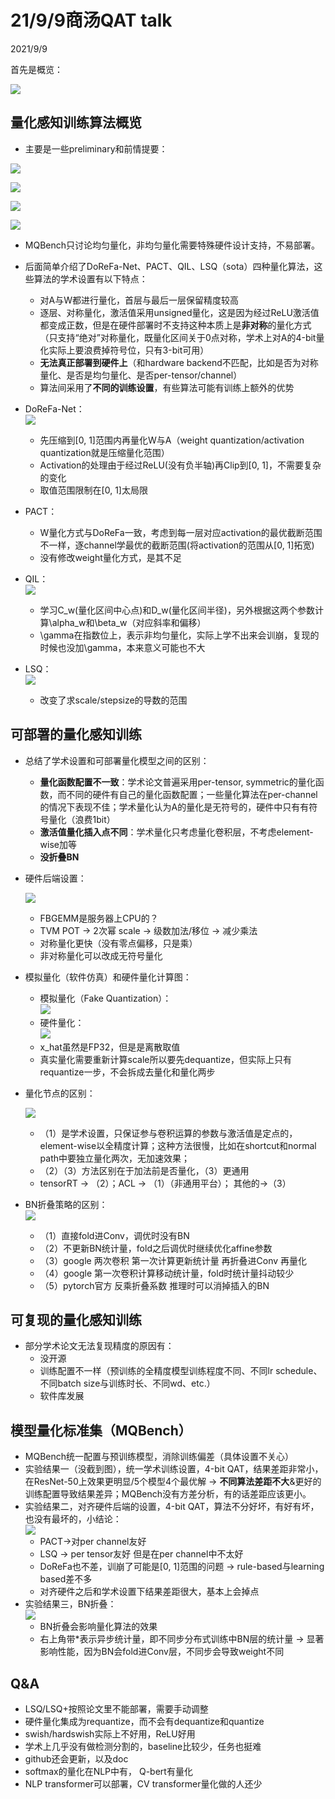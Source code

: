# 21/9/9商汤QAT talk  

2021/9/9  

首先是概览：  

![](https://raw.githubusercontent.com/YouCaiJun98/MyPicBed/main/imgs/202109090001.png)  

## 量化感知训练算法概览  
* 主要是一些preliminary和前情提要：  

![](https://raw.githubusercontent.com/YouCaiJun98/MyPicBed/main/imgs/202109090002.png)  

![](https://raw.githubusercontent.com/YouCaiJun98/MyPicBed/main/imgs/202109090003.png)  

![](https://raw.githubusercontent.com/YouCaiJun98/MyPicBed/main/imgs/202109090004.png)  

![](https://raw.githubusercontent.com/YouCaiJun98/MyPicBed/main/imgs/202109090009.png)  

* MQBench只讨论均匀量化，非均匀量化需要特殊硬件设计支持，不易部署。  
* 后面简单介绍了DoReFa-Net、PACT、QIL、LSQ（sota）四种量化算法，这些算法的学术设置有以下特点：  
    * 对A与W都进行量化，首层与最后一层保留精度较高  
    * 逐层、对称量化，激活值采用unsigned量化，这是因为经过ReLU激活值都变成正数，但是在硬件部署时不支持这种本质上是**非对称**的量化方式（只支持“绝对”对称量化，既量化区间关于0点对称，学术上对A的4-bit量化实际上要浪费掉符号位，只有3-bit可用）  
    * **无法真正部署到硬件上**（和hardware backend不匹配，比如是否为对称量化、是否是均匀量化、是否per-tensor/channel）  
    * 算法间采用了**不同的训练设置**，有些算法可能有训练上额外的优势  

* DoReFa-Net：  
    ![](https://raw.githubusercontent.com/YouCaiJun98/MyPicBed/main/imgs/202109090006.png)  
    * 先压缩到[0, 1]范围内再量化W与A（weight quantization/activation quantization就是压缩量化范围）  
    * Activation的处理由于经过ReLU(没有负半轴)再Clip到[0, 1]，不需要复杂的变化  
    * 取值范围限制在[0, 1]太局限  

* PACT：
    * W量化方式与DoReFa一致，考虑到每一层对应activation的最优截断范围不一样，逐channel学最优的截断范围(将activation的范围从[0, 1]拓宽)  
    * 没有修改weight量化方式，是其不足  

* QIL：  
    ![](https://raw.githubusercontent.com/YouCaiJun98/MyPicBed/main/imgs/202109090007.png)  
    * 学习C_w(量化区间中心点)和D_w(量化区间半径)，另外根据这两个参数计算\alpha_w和\beta_w（对应斜率和偏移）  
    * \gamma在指数位上，表示非均匀量化，实际上学不出来会训崩，复现的时候也没加\gamma，本来意义可能也不大  

* LSQ：  
    ![](https://raw.githubusercontent.com/YouCaiJun98/MyPicBed/main/imgs/202109090008.png)  
    * 改变了求scale/stepsize的导数的范围  

## 可部署的量化感知训练  
* 总结了学术设置和可部署量化模型之间的区别：  
    * **量化函数配置不一致**：学术论文普遍采用per-tensor, symmetric的量化函数，而不同的硬件有自己的量化函数配置；一些量化算法在per-channel的情况下表现不佳；学术量化认为A的量化是无符号的，硬件中只有有符号量化（浪费1bit）  
    * **激活值量化插入点不同**：学术量化只考虑量化卷积层，不考虑element-wise加等  
    * **没折叠BN**  

* 硬件后端设置：  

    ![](https://raw.githubusercontent.com/YouCaiJun98/MyPicBed/main/imgs/202109090010.png)  
    * FBGEMM是服务器上CPU的？  
    * TVM POT -> 2次幂 scale -> 级数加法/移位 -> 减少乘法  
    * 对称量化更快（没有零点偏移，只是乘）  
    * 非对称量化可以改成无符号量化  
* 模拟量化（软件仿真）和硬件量化计算图：  
    * 模拟量化（Fake Quantization）：  
    ![](https://raw.githubusercontent.com/YouCaiJun98/MyPicBed/main/imgs/202109090011.png)  
    * 硬件量化：  
    ![](https://raw.githubusercontent.com/YouCaiJun98/MyPicBed/main/imgs/202109090012.png)  
    * x_hat虽然是FP32，但是是离散取值  
    * 真实量化需要重新计算scale所以要先dequantize，但实际上只有requantize一步，不会拆成去量化和量化两步  
* 量化节点的区别：  

    ![](https://raw.githubusercontent.com/YouCaiJun98/MyPicBed/main/imgs/202109090013.png)  
    * （1）是学术设置，只保证参与卷积运算的参数与激活值是定点的，element-wise以全精度计算；这种方法很慢，比如在shortcut和normal path中要独立量化两次，无加速效果；  
    * （2）（3）方法区别在于加法前是否量化，（3）更通用  
    * tensorRT -> （2）；ACL -> （1）（非通用平台）； 其他的->（3）  

* BN折叠策略的区别：  
    ![](https://raw.githubusercontent.com/YouCaiJun98/MyPicBed/main/imgs/202109090014.png)  
    * （1）直接fold进Conv，调优时没有BN  
    * （2）不更新BN统计量，fold之后调优时继续优化affine参数  
    * （3）google 两次卷积 第一次计算更新统计量 再折叠进Conv 再量化  
    * （4）google 第一次卷积计算移动统计量，fold时统计量抖动较少  
    * （5）pytorch官方 反乘折叠系数 推理时可以消掉插入的BN  

## 可复现的量化感知训练  
* 部分学术论文无法复现精度的原因有：  
    * 没开源  
    * 训练配置不一样（预训练的全精度模型训练程度不同、不同lr schedule、不同batch size与训练时长、不同wd、etc.）  
    * 软件库发展  

## 模型量化标准集（MQBench）  
* MQBench统一配置与预训练模型，消除训练偏差（具体设置不关心）  
* 实验结果一（没截到图），统一学术训练设置，4-bit QAT，结果差距非常小，在ResNet-50上效果更明显/5个模型4个最优解 -> **不同算法差距不大**&更好的训练配置导致结果差异；MQBench没有方差分析，有的话差距应该更小。    
* 实验结果二，对齐硬件后端的设置，4-bit QAT，算法不分好坏，有好有坏，也没有最坏的，小结论：  
    ![](https://raw.githubusercontent.com/YouCaiJun98/MyPicBed/main/imgs/202109090016.png)  
    * PACT->对per channel友好  
    * LSQ -> per tensor友好 但是在per channel中不太好  
    * DoReFa也不差，训崩了可能是[0, 1]范围的问题 -> rule-based与learning based差不多  
    * 对齐硬件之后和学术设置下结果差距很大，基本上会掉点  
* 实验结果三，BN折叠：  
    ![](https://raw.githubusercontent.com/YouCaiJun98/MyPicBed/main/imgs/202109090015.png)  
    * BN折叠会影响量化算法的效果  
    * 右上角带*表示异步统计量，即不同步分布式训练中BN层的统计量 -> 显著影响性能，因为BN会fold进Conv层，不同步会导致weight不同  

## Q&A  
* LSQ/LSQ+按照论文里不能部署，需要手动调整  
* 硬件量化集成为requantize，而不会有dequantize和quantize  
* swish/hardswish实际上不好用，ReLU好用  
* 学术上几乎没有做检测分割的，baseline比较少，任务也挺难  
* github还会更新，以及doc  
* softmax的量化在NLP中有， Q-bert有量化  
* NLP transformer可以部署，CV transformer量化做的人还少  